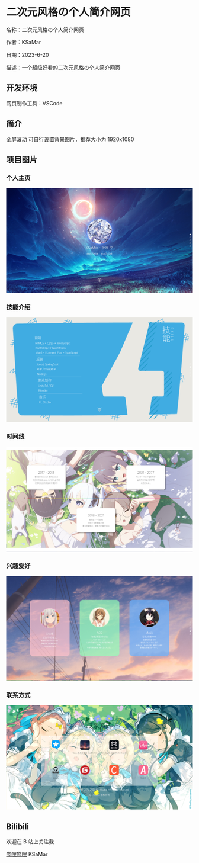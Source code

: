 # 二次元风格の个人简介网页

名称：二次元风格の个人简介网页

作者：KSaMar

日期：2023-6-20

描述：一个超级好看的二次元风格の个人简介网页



## 开发环境

网页制作工具：VSCode



## 简介

全屏滚动
可自行设置背景图片，推荐大小为 1920x1080



## 项目图片



### 个人主页

![index.png](images/index.png)



### 技能介绍

![skill.png](images/skill.png)



### 时间线

![time-line.png](images/time-line.png)

### 兴趣爱好

![hobby.png](images/hobby.png)

### 联系方式
![contact.png](images/contact.png)

## Bilibili

欢迎在 B 站上关注我

[哔哩哔哩](https://space.bilibili.com/51110915) KSaMar